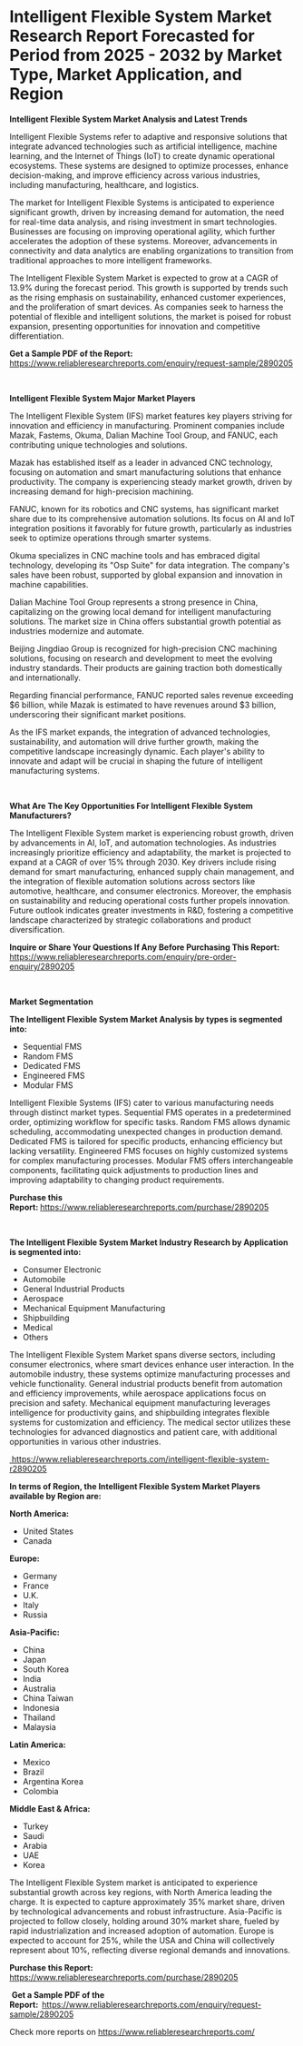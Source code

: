 <p><h1>Intelligent Flexible System Market Research Report Forecasted for Period from 2025 -  2032 by Market Type, Market Application, and Region</h1></p><p><strong>Intelligent Flexible System Market Analysis and Latest Trends</strong></p>
<p><p>Intelligent Flexible Systems refer to adaptive and responsive solutions that integrate advanced technologies such as artificial intelligence, machine learning, and the Internet of Things (IoT) to create dynamic operational ecosystems. These systems are designed to optimize processes, enhance decision-making, and improve efficiency across various industries, including manufacturing, healthcare, and logistics. </p><p>The market for Intelligent Flexible Systems is anticipated to experience significant growth, driven by increasing demand for automation, the need for real-time data analysis, and rising investment in smart technologies. Businesses are focusing on improving operational agility, which further accelerates the adoption of these systems. Moreover, advancements in connectivity and data analytics are enabling organizations to transition from traditional approaches to more intelligent frameworks.</p><p>The Intelligent Flexible System Market is expected to grow at a CAGR of 13.9% during the forecast period. This growth is supported by trends such as the rising emphasis on sustainability, enhanced customer experiences, and the proliferation of smart devices. As companies seek to harness the potential of flexible and intelligent solutions, the market is poised for robust expansion, presenting opportunities for innovation and competitive differentiation.</p></p>
<p><strong>Get a Sample PDF of the Report:&nbsp;</strong> <a href="https://www.reliableresearchreports.com/enquiry/request-sample/2890205?utm_campaign=2246&utm_medium=2&utm_source=Github&utm_content=ia&utm_term=14032025&utm_id=intelligent-flexible-system">https://www.reliableresearchreports.com/enquiry/request-sample/2890205</a></p>
<p>&nbsp;</p>
<p><strong>Intelligent Flexible System Major Market Players</strong></p>
<p><p>The Intelligent Flexible System (IFS) market features key players striving for innovation and efficiency in manufacturing. Prominent companies include Mazak, Fastems, Okuma, Dalian Machine Tool Group, and FANUC, each contributing unique technologies and solutions.</p><p>Mazak has established itself as a leader in advanced CNC technology, focusing on automation and smart manufacturing solutions that enhance productivity. The company is experiencing steady market growth, driven by increasing demand for high-precision machining.</p><p>FANUC, known for its robotics and CNC systems, has significant market share due to its comprehensive automation solutions. Its focus on AI and IoT integration positions it favorably for future growth, particularly as industries seek to optimize operations through smarter systems.</p><p>Okuma specializes in CNC machine tools and has embraced digital technology, developing its "Osp Suite" for data integration. The company's sales have been robust, supported by global expansion and innovation in machine capabilities.</p><p>Dalian Machine Tool Group represents a strong presence in China, capitalizing on the growing local demand for intelligent manufacturing solutions. The market size in China offers substantial growth potential as industries modernize and automate.</p><p>Beijing Jingdiao Group is recognized for high-precision CNC machining solutions, focusing on research and development to meet the evolving industry standards. Their products are gaining traction both domestically and internationally.</p><p>Regarding financial performance, FANUC reported sales revenue exceeding $6 billion, while Mazak is estimated to have revenues around $3 billion, underscoring their significant market positions.</p><p>As the IFS market expands, the integration of advanced technologies, sustainability, and automation will drive further growth, making the competitive landscape increasingly dynamic. Each player's ability to innovate and adapt will be crucial in shaping the future of intelligent manufacturing systems.</p></p>
<p>&nbsp;</p>
<p><strong>What Are The Key Opportunities For Intelligent Flexible System Manufacturers?</strong></p>
<p><p>The Intelligent Flexible System market is experiencing robust growth, driven by advancements in AI, IoT, and automation technologies. As industries increasingly prioritize efficiency and adaptability, the market is projected to expand at a CAGR of over 15% through 2030. Key drivers include rising demand for smart manufacturing, enhanced supply chain management, and the integration of flexible automation solutions across sectors like automotive, healthcare, and consumer electronics. Moreover, the emphasis on sustainability and reducing operational costs further propels innovation. Future outlook indicates greater investments in R&D, fostering a competitive landscape characterized by strategic collaborations and product diversification.</p></p>
<p><strong>Inquire or Share Your Questions If Any Before Purchasing This Report:</strong> <a href="https://www.reliableresearchreports.com/enquiry/pre-order-enquiry/2890205?utm_campaign=2246&utm_medium=2&utm_source=Github&utm_content=ia&utm_term=14032025&utm_id=intelligent-flexible-system">https://www.reliableresearchreports.com/enquiry/pre-order-enquiry/2890205</a></p>
<p>&nbsp;</p>
<p><strong>Market Segmentation</strong></p>
<p><strong>The Intelligent Flexible System Market Analysis by types is segmented into:</strong></p>
<p><ul><li>Sequential FMS</li><li>Random FMS</li><li>Dedicated FMS</li><li>Engineered FMS</li><li>Modular FMS</li></ul></p>
<p><p>Intelligent Flexible Systems (IFS) cater to various manufacturing needs through distinct market types. Sequential FMS operates in a predetermined order, optimizing workflow for specific tasks. Random FMS allows dynamic scheduling, accommodating unexpected changes in production demand. Dedicated FMS is tailored for specific products, enhancing efficiency but lacking versatility. Engineered FMS focuses on highly customized systems for complex manufacturing processes. Modular FMS offers interchangeable components, facilitating quick adjustments to production lines and improving adaptability to changing product requirements.</p></p>
<p><strong>Purchase this Report:&nbsp;</strong><a href="https://www.reliableresearchreports.com/purchase/2890205?utm_campaign=2246&utm_medium=2&utm_source=Github&utm_content=ia&utm_term=14032025&utm_id=intelligent-flexible-system">https://www.reliableresearchreports.com/purchase/2890205</a></p>
<p>&nbsp;</p>
<p><strong>The Intelligent Flexible System Market Industry Research by Application is segmented into:</strong></p>
<p><ul><li>Consumer Electronic</li><li>Automobile</li><li>General Industrial Products</li><li>Aerospace</li><li>Mechanical Equipment Manufacturing</li><li>Shipbuilding</li><li>Medical</li><li>Others</li></ul></p>
<p><p>The Intelligent Flexible System Market spans diverse sectors, including consumer electronics, where smart devices enhance user interaction. In the automobile industry, these systems optimize manufacturing processes and vehicle functionality. General industrial products benefit from automation and efficiency improvements, while aerospace applications focus on precision and safety. Mechanical equipment manufacturing leverages intelligence for productivity gains, and shipbuilding integrates flexible systems for customization and efficiency. The medical sector utilizes these technologies for advanced diagnostics and patient care, with additional opportunities in various other industries.</p></p>
<p><a href="https://www.reliableresearchreports.com/intelligent-flexible-system-r2890205?utm_campaign=2246&utm_medium=2&utm_source=Github&utm_content=ia&utm_term=14032025&utm_id=intelligent-flexible-system">&nbsp;https://www.reliableresearchreports.com/intelligent-flexible-system-r2890205</a></p>
<p><strong>In terms of Region, the Intelligent Flexible System Market Players available by Region are:</strong></p>
<p>
    <p> <strong> North America: </strong>
        <ul>
            <li>United States</li>
            <li>Canada</li>
        </ul>
        </p> 
    <p> <strong> Europe: </strong>
        <ul>
            <li>Germany</li>
            <li>France</li>
            <li>U.K.</li>
            <li>Italy</li>
            <li>Russia</li>
        </ul>
        </p> 
    <p> <strong> Asia-Pacific: </strong>
        <ul>
            <li>China</li>
            <li>Japan</li>
            <li>South Korea</li>
            <li>India</li>
            <li>Australia</li>
            <li>China Taiwan</li>
            <li>Indonesia</li>
            <li>Thailand</li>
            <li>Malaysia</li>
        </ul>
        </p> 
    <p> <strong> Latin America: </strong>
        <ul>
            <li>Mexico</li>
            <li>Brazil</li>
            <li>Argentina Korea</li>
            <li>Colombia</li>
        </ul>
        </p> 
    <p> <strong> Middle East & Africa: </strong>
        <ul>
            <li>Turkey</li>
            <li>Saudi</li>
            <li>Arabia</li>
            <li>UAE</li>
            <li>Korea</li>
        </ul>
    </p>
    </p>
<p><p>The Intelligent Flexible System market is anticipated to experience substantial growth across key regions, with North America leading the charge. It is expected to capture approximately 35% market share, driven by technological advancements and robust infrastructure. Asia-Pacific is projected to follow closely, holding around 30% market share, fueled by rapid industrialization and increased adoption of automation. Europe is expected to account for 25%, while the USA and China will collectively represent about 10%, reflecting diverse regional demands and innovations.</p></p>
<p><strong>Purchase this Report: </strong><a href="https://www.reliableresearchreports.com/purchase/2890205?utm_campaign=2246&utm_medium=2&utm_source=Github&utm_content=ia&utm_term=14032025&utm_id=intelligent-flexible-system">https://www.reliableresearchreports.com/purchase/2890205</a></p>
<p>&nbsp;<strong>Get a Sample PDF of the Report:&nbsp;&nbsp;</strong><a href="https://www.reliableresearchreports.com/enquiry/request-sample/2890205?utm_campaign=2246&utm_medium=2&utm_source=Github&utm_content=ia&utm_term=14032025&utm_id=intelligent-flexible-system">https://www.reliableresearchreports.com/enquiry/request-sample/2890205</a></p>
<p><strong></strong></p>
<p>Check more reports on <a href="https://www.reliableresearchreports.com/?utm_campaign=2246&utm_medium=2&utm_source=Github&utm_content=ia&utm_term=14032025&utm_id=intelligent-flexible-system">https://www.reliableresearchreports.com/</a></p>